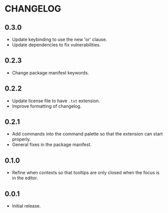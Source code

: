 # CHANGELOG

## 0.3.0
- Update keybinding to use the new 'or' clause.
- Update dependencies to fix vulnerabilities.

## 0.2.3
- Change package manifest keywords.

## 0.2.2
- Update license file to have `.txt` extension.
- Improve formatting of changelog.

## 0.2.1
- Add commands into the command palette so that the extension can start properly.
- General fixes in the package manifest.

## 0.1.0
- Refine when contexts so that tooltips are only closed when the focus is in the editor.

## 0.0.1
- Initial release.